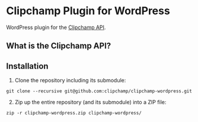 # Clipchamp Plugin for WordPress
WordPress plugin for the [Clipchamp API](https://clipchamp.com/pricing).

## What is the Clipchamp API? ##

## Installation ##

1. Clone the repository including its submodule:
```
git clone --recursive git@github.com:clipchamp/clipchamp-wordpress.git
```
2. Zip up the entire repository (and its submodule) into a ZIP file:
```
zip -r clipchamp-wordpress.zip clipchamp-wordpress/
```
